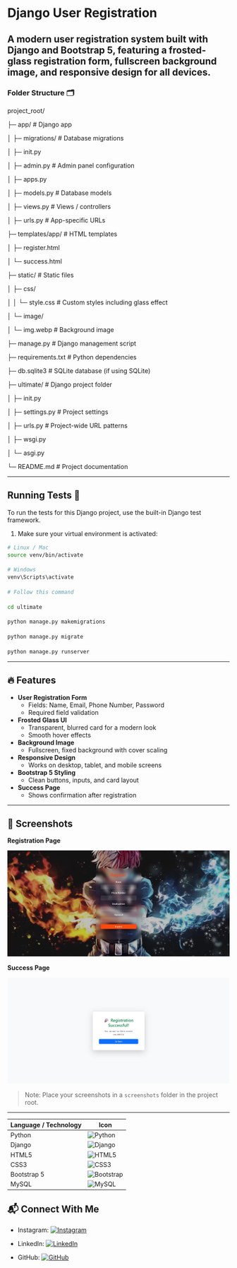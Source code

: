 # Django User Registration 

A **modern user registration system** built with **Django** and **Bootstrap 5**, featuring a **frosted-glass registration form**, fullscreen **background image**, and responsive design for all devices.
---

### Folder Structure 🗂️

project_root/

├─ app/ # Django app

│ ├─ migrations/ # Database migrations

│ ├─ init.py

│ ├─ admin.py # Admin panel configuration

│ ├─ apps.py

│ ├─ models.py # Database models

│ ├─ views.py # Views / controllers

│ ├─ urls.py # App-specific URLs

├─ templates/app/ # HTML templates

│ ├─ register.html

│ └─ success.html

├─ static/ # Static files

│ ├─ css/

│ │ └─ style.css # Custom styles including glass effect

│ └─ image/

│ └─ img.webp # Background image

├─ manage.py # Django management script

├─ requirements.txt # Python dependencies

├─ db.sqlite3 # SQLite database (if using SQLite)

├─ ultimate/ # Django project folder

│ ├─ init.py

│ ├─ settings.py # Project settings

│ ├─ urls.py # Project-wide URL patterns

│ ├─ wsgi.py

│ └─ asgi.py

└─ README.md # Project documentation

---




## Running Tests 🧪

To run the tests for this Django project, use the built-in Django test framework.  

1. Make sure your virtual environment is activated:

```bash
# Linux / Mac
source venv/bin/activate

# Windows
venv\Scripts\activate

# Follow this command

cd ultimate

python manage.py makemigrations

python manage.py migrate

python manage.py runserver

```

---

## 🔥 Features

- **User Registration Form**
  - Fields: Name, Email, Phone Number, Password
  - Required field validation
- **Frosted Glass UI**
  - Transparent, blurred card for a modern look
  - Smooth hover effects
- **Background Image**
  - Fullscreen, fixed background with cover scaling
- **Responsive Design**
  - Works on desktop, tablet, and mobile screens
- **Bootstrap 5 Styling**
  - Clean buttons, inputs, and card layout
- **Success Page**
  - Shows confirmation after registration

---

## 🎨 Screenshots

**Registration Page**

![Registration Page](static/image/s1.png)

**Success Page**

![Success Page](static/image/s2.png)

> Note: Place your screenshots in a `screenshots` folder in the project root.

---

| Language / Technology | Icon                                                                                                             |
| --------------------- | ---------------------------------------------------------------------------------------------------------------- |
| Python                | ![Python](https://img.shields.io/badge/Python-3670A0?style=for-the-badge\&logo=python\&logoColor=ffdd54)         |
| Django                | ![Django](https://img.shields.io/badge/Django-092E20?style=for-the-badge\&logo=django\&logoColor=white)          |
| HTML5                 | ![HTML5](https://img.shields.io/badge/HTML5-E34F26?style=for-the-badge\&logo=html5\&logoColor=white)             |
| CSS3                  | ![CSS3](https://img.shields.io/badge/CSS3-1572B6?style=for-the-badge\&logo=css3\&logoColor=white)                |
| Bootstrap 5           | ![Bootstrap](https://img.shields.io/badge/Bootstrap-563D7C?style=for-the-badge\&logo=bootstrap\&logoColor=white) |        |
| MySQL                 | ![MySQL](https://img.shields.io/badge/MySQL-4479A1?style=for-the-badge\&logo=mysql\&logoColor=white)             |

## 📬 Connect With Me 

- Instagram: [![Instagram](https://img.shields.io/badge/Instagram-E4405F?style=social&logo=instagram)](https://www.instagram.com/ultimate_fire04?igsh=MTV2eTI5bDN5Mmlzbg==)  

- LinkedIn: [![LinkedIn](https://img.shields.io/badge/LinkedIn-%230077B5.svg?&style=for-the-badge&logo=linkedin&logoColor=white)](https://www.linkedin.com/in/sakthi-velan-t-3a7185251?utm_source=share&utm_campaign=share_via&utm_content=profile&utm_medium=android_app) 

- GitHub: [![GitHub](https://img.shields.io/badge/GitHub-%23181717.svg?&style=for-the-badge&logo=github&logoColor=white)](https://github.com/sakthivelan04)  





